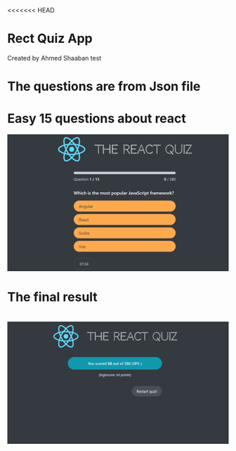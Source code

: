 <<<<<<< HEAD
# Rect Quiz App
Created by Ahmed Shaaban test

# The questions are from Json file 

# Easy 15 questions about react
![Alt text](image.png)

# The final result
![Alt text](image-1.png) 
=======

